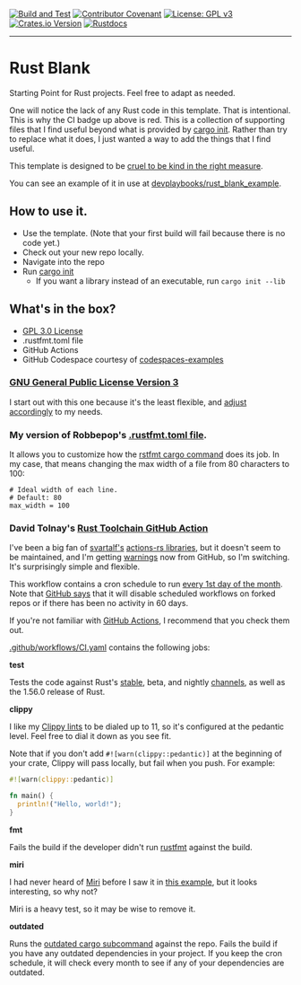 [![Build and Test](https://github.com/devplaybooks/rs_blank/actions/workflows/CI.yaml/badge.svg)](https://github.com/devplaybooks/rs_blank/actions/workflows/CI.yaml)
[![Contributor Covenant](https://img.shields.io/badge/Contributor%20Covenant-2.1-4baaaa.svg)](CODE_OF_CONDUCT.md)
[![License: GPL v3](https://img.shields.io/badge/License-GPLv3-blue.svg)](https://www.gnu.org/licenses/gpl-3.0.en.html)
[![Crates.io Version](https://img.shields.io/crates/v/rs_blank_example.svg)](https://crates.io/crates/rs_blank_example)
[![Rustdocs](https://docs.rs/rs_blank_example/badge.svg)](https://docs.rs/rs_blank_example/)

---

# Rust Blank

Starting Point for Rust projects. Feel free to adapt as needed.

One will notice the lack of any Rust code in this template. That is intentional.
This is why the CI badge up above is red.
This is a collection of supporting files that I find useful beyond what is
provided by [cargo init](https://doc.rust-lang.org/cargo/commands/cargo-init.html).
Rather than try to replace what it does, I just wanted a way to add the things
that I find useful.

This template is designed to be
[cruel to be kind in the right measure](https://www.youtube.com/watch?v=b0l3QWUXVho).

You can see an example of it in use at [devplaybooks/rust_blank_example](https://github.com/devplaybooks/rust_blank_example).

## How to use it.

* Use the template. (Note that your first build will fail because there is no code yet.)
* Check out your new repo locally.
* Navigate into the repo
* Run [cargo init](https://doc.rust-lang.org/cargo/commands/cargo-init.html)
  * If you want a library instead of an executable, run `cargo init --lib`

## What's in the box?

* [GPL 3.0 License](https://www.gnu.org/licenses/gpl-3.0.en.html)
* .rustfmt.toml file
* GitHub Actions
* GitHub Codespace courtesy of [codespaces-examples](https://github.com/codespaces-examples/rust)

### [GNU General Public License Version 3](https://www.gnu.org/licenses/gpl-3.0.en.html)

I start out with this one because it's the least flexible, and [adjust accordingly](https://docs.github.com/en/repositories/managing-your-repositorys-settings-and-features/customizing-your-repository/licensing-a-repository)
to my needs.

### My version of Robbepop's [.rustfmt.toml file](https://gist.github.com/Robbepop/f88d896f859712384039813fab939172).

It allows you to customize how the [rstfmt cargo command](https://github.com/rust-lang/rustfmt)
does its job. In my case, that means changing the max width of a file from 80
characters to 100:

```
# Ideal width of each line.
# Default: 80
max_width = 100
```

### David Tolnay's [Rust Toolchain GitHub Action](https://github.com/dtolnay/rust-toolchain)

I've been a big fan of [svartalf's](https://github.com/svartalf) [actions-rs libraries](https://github.com/actions-rs),
but it doesn't seem to be maintained, and I'm getting [warnings](https://github.blog/changelog/2022-09-22-github-actions-all-actions-will-begin-running-on-node16-instead-of-node12/)
now from GitHub, so I'm switching. It's surprisingly simple and flexible.

This workflow contains a cron schedule to run [every 1st day of the month](https://crontab.guru/#40_1_1_*_*).
Note that [GitHub says](https://docs.github.com/en/actions/managing-workflow-runs/disabling-and-enabling-a-workflow#article-contents)
that it will disable scheduled workflows on forked repos or if there has been no
activity in 60 days.

If you're not familiar with [GitHub Actions](https://github.com/features/actions),
I recommend that you check them out.

[.github/workflows/CI.yaml](/.github/workflows/CI.yaml) contains the following jobs:

**test**

Tests the code against Rust's [stable](https://github.com/rust-lang/rust/blob/master/RELEASES.md),
beta, and nightly [channels](https://rust-lang.github.io/rustup/concepts/channels.html),
as well as the 1.56.0 release of Rust.

**clippy**

I like my [Clippy lints](https://doc.rust-lang.org/clippy/) to be dialed up to 11,
so it's configured at the pedantic level. Feel free to dial it down as you see fit.

Note that if you don't add `#![warn(clippy::pedantic)]` at the beginning of your
crate, Clippy will pass locally, but fail when you push. For example:

```rust
#![warn(clippy::pedantic)]

fn main() {
  println!("Hello, world!");
}
```

**fmt**

Fails the build if the developer didn't run
[rustfmt](https://github.com/rust-lang/rustfmt) against the build.

**miri**

I had never heard of [Miri](https://github.com/rust-lang/miri) before I saw it
in [this example](https://github.com/dtolnay/thiserror/blob/master/.github/workflows/ci.yml),
but it looks interesting, so why not?

Miri is a heavy test, so it may be wise to remove it.

**outdated**

Runs the [outdated cargo subcommand](https://github.com/kbknapp/cargo-outdated)
against the repo. Fails the build if you have any outdated dependencies in your
project. If you keep the cron schedule, it will check every month to see if any
of your dependencies are outdated. 
